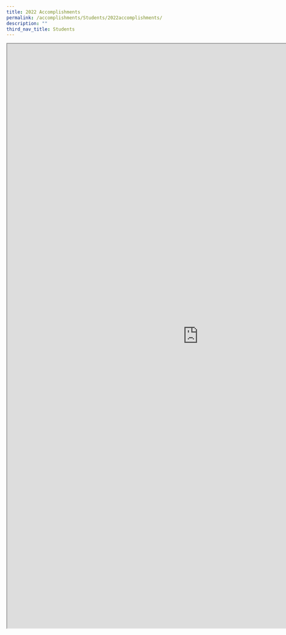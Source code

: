 ```yaml
---
title: 2022 Accomplishments
permalink: /accomplishments/Students/2022accomplishments/
description: ""
third_nav_title: Students
---
```

<iframe src="https://docs.google.com/document/d/e/2PACX-1vQ1ghr-CWmBWgtrDOoRgR-rIk4kOS0ZJuwJRjeaB8rAVP8IAZTG_8615PYYaiFb7TH3yFzpDMgAJZ62/pub?embedded=true" width=1000px height=1530px scrolling="no"></iframe>